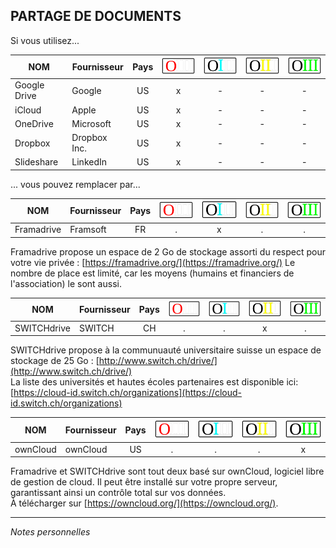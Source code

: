 ## PARTAGE DE DOCUMENTS

Si vous utilisez...

| NOM | Fournisseur | Pays | ![O](../img/OIII-capsule50-0.svg) | ![1](../img/OIII-capsule50-1.svg) | ![2](../img/OIII-capsule50-2.svg) | ![3](../img/OIII-capsule50-3.svg) |
| --- | ----------- | :--: | :--------------------------------: | :--------------------------------: | :--------------------------------: | :--------------------------------: |
| Google Drive | Google | US | x | - | - | - |
| iCloud | Apple | US | x | - | - | - |
| OneDrive | Microsoft | US | x | - | - | - |
| Dropbox | Dropbox Inc. | US | x | - | - | - |
| Slideshare | LinkedIn | US | x | - | - | - |

... vous pouvez remplacer par...

| NOM | Fournisseur | Pays | ![O](../img/OIII-capsule50-0.svg) | ![1](../img/OIII-capsule50-1.svg) | ![2](../img/OIII-capsule50-2.svg) | ![3](../img/OIII-capsule50-3.svg) |
| --- | ----------- | :--: | :--------------------------------: | :--------------------------------: | :--------------------------------: | :--------------------------------: |
| Framadrive | Framsoft | FR | . | x | . | . |

Framadrive propose un espace de 2 Go de stockage assorti du respect pour votre vie privée : [https://framadrive.org/](https://framadrive.org/)
Le nombre de place est limité, car les moyens (humains et financiers de l'association) le sont aussi.   

| NOM | Fournisseur | Pays | ![O](../img/OIII-capsule50-0.svg) | ![1](../img/OIII-capsule50-1.svg) | ![2](../img/OIII-capsule50-2.svg) | ![3](../img/OIII-capsule50-3.svg) |
| --- | ----------- | :--: | :--------------------------------: | :--------------------------------: | :--------------------------------: | :--------------------------------: |
| SWITCHdrive | SWITCH | CH | . | . | x | . |

SWITCHdrive propose à la communuauté universitaire suisse un espace de stockage de 25 Go : [http://www.switch.ch/drive/](http://www.switch.ch/drive/)   
La liste des universités et hautes écoles partenaires est disponible ici: [https://cloud-id.switch.ch/organizations](https://cloud-id.switch.ch/organizations)   

| NOM | Fournisseur | Pays | ![O](../img/OIII-capsule50-0.svg) | ![1](../img/OIII-capsule50-1.svg) | ![2](../img/OIII-capsule50-2.svg) | ![3](../img/OIII-capsule50-3.svg) |
| --- | ----------- | :--: | :--------------------------------: | :--------------------------------: | :--------------------------------: | :--------------------------------: |
| ownCloud | ownCloud | US | . | . | . | x |

Framadrive et SWITCHdrive sont tout deux basé sur ownCloud, logiciel libre de gestion de cloud. Il peut être installé sur votre propre serveur, garantissant ainsi un contrôle total sur vos données.   
À télécharger sur [https://owncloud.org/](https://owncloud.org/).   

---
*Notes personnelles*